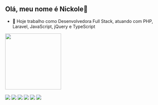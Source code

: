 ## Olá, meu nome é Nickole🩷


- 🔭 Hoje trabalho como Desenvolvedora Full Stack, atuando com PHP, Laravel, JavaScript, jQuery e TypeScript

<div>
<div> 
      <img height="180em" src="https://github-readme-stats.vercel.app/api/top-langs/?username=nickoleevr&layout=donut"/>
  </div>
  </br>
  <div>
    <img 	src="https://img.shields.io/badge/PHP-777BB4?style=for-the-badge&logo=php&logoColor=white">
    <img 	src="https://img.shields.io/badge/Laravel-FF2D20?style=for-the-badge&logo=laravel&logoColor=white">
    <img 	src="https://img.shields.io/badge/JavaScript-F7DF1E?style=for-the-badge&logo=javascript&logoColor=black">
    <img 	src="https://img.shields.io/badge/React-20232A?style=for-the-badge&logo=react&logoColor=61DAFB">
    <img 	src="https://img.shields.io/badge/Node.js-43853D?style=for-the-badge&logo=node.js&logoColor=white">
    <img 	src="https://img.shields.io/badge/TypeScript-007ACC?style=for-the-badge&logo=typescript&logoColor=white">
  </div>
  </div>
  
